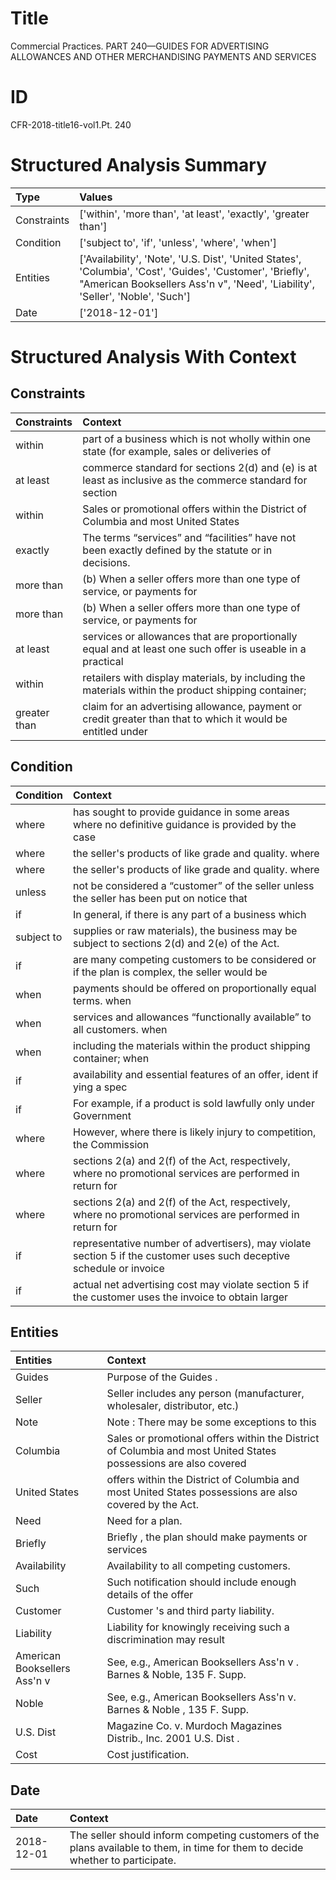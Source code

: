 # Title

 Commercial Practices. PART 240—GUIDES FOR ADVERTISING ALLOWANCES AND OTHER MERCHANDISING PAYMENTS AND SERVICES


# ID

 CFR-2018-title16-vol1.Pt. 240


# Structured Analysis Summary

| Type        | Values                                                                                                                                                                                      |
|:------------|:--------------------------------------------------------------------------------------------------------------------------------------------------------------------------------------------|
| Constraints | ['within', 'more than', 'at least', 'exactly', 'greater than']                                                                                                                              |
| Condition   | ['subject to', 'if', 'unless', 'where', 'when']                                                                                                                                             |
| Entities    | ['Availability', 'Note', 'U.S. Dist', 'United States', 'Columbia', 'Cost', 'Guides', 'Customer', 'Briefly', "American Booksellers Ass'n v", 'Need', 'Liability', 'Seller', 'Noble', 'Such'] |
| Date        | ['2018-12-01']                                                                                                                                                                              |


# Structured Analysis With Context

 


## Constraints

| Constraints   | Context                                                                                                                       |
|:--------------|:------------------------------------------------------------------------------------------------------------------------------|
| within        | part of a business which is not wholly within one state (for example, sales or deliveries of                                  |
| at least      | commerce standard for sections 2(d) and (e) is at least as inclusive as the commerce standard for section                     |
| within        | Sales or promotional offers  within the District of Columbia and most United States                                           |
| exactly       | The terms &#8220;services&#8221; and &#8220;facilities&#8221; have not been  exactly  defined by the statute or in decisions. |
| more than     | (b) When a seller offers  more than  one type of service, or payments for                                                     |
| more than     | (b) When a seller offers  more than  one type of service, or payments for                                                     |
| at least      | services or allowances that are proportionally equal and at least one such offer is useable in a practical                    |
| within        | retailers with display materials, by including the materials within  the product shipping container;                          |
| greater than  | claim for an advertising allowance, payment or credit greater than that to which it would be entitled under                   |


## Condition

| Condition   | Context                                                                                                              |
|:------------|:---------------------------------------------------------------------------------------------------------------------|
| where       | has sought to provide guidance in some areas where no definitive guidance is provided by the case                    |
| where       | the seller's products of like grade and quality. where                                                               |
| where       | the seller's products of like grade and quality. where                                                               |
| unless      | not be considered a &#8220;customer&#8221; of the seller unless the seller has been put on notice that               |
| if          | In general,  if there is any part of a business which                                                                |
| subject to  | supplies or raw materials), the business may be subject to  sections 2(d) and 2(e) of the Act.                       |
| if          | are many competing customers to be considered or if the plan is complex, the seller would be                         |
| when        | payments should be offered on proportionally equal terms. when                                                       |
| when        | services and allowances &#8220;functionally available&#8221; to all customers. when                                  |
| when        | including the materials within the product shipping container; when                                                  |
| if          | availability and essential features of an offer, ident if ying a spec                                                |
| if          | For example,  if a product is sold lawfully only under Government                                                    |
| where       | However,  where there is likely injury to competition, the Commission                                                |
| where       | sections 2(a) and 2(f) of the Act, respectively, where no promotional services are performed in return for           |
| where       | sections 2(a) and 2(f) of the Act, respectively, where no promotional services are performed in return for           |
| if          | representative number of advertisers), may violate section 5 if the customer uses such deceptive schedule or invoice |
| if          | actual net advertising cost may violate section 5 if the customer uses the invoice to obtain larger                  |


## Entities

| Entities                     | Context                                                                                                          |
|:-----------------------------|:-----------------------------------------------------------------------------------------------------------------|
| Guides                       | Purpose of the  Guides .                                                                                         |
| Seller                       | Seller  includes any person (manufacturer, wholesaler, distributor, etc.)                                        |
| Note                         | Note : There may be some exceptions to this                                                                      |
| Columbia                     | Sales or promotional offers within the District of  Columbia and most United States possessions are also covered |
| United States                | offers within the District of Columbia and most United States  possessions are also covered by the Act.          |
| Need                         | Need  for a plan.                                                                                                |
| Briefly                      | Briefly , the plan should make payments or services                                                              |
| Availability                 | Availability  to all competing customers.                                                                        |
| Such                         | Such notification should include enough details of the offer                                                     |
| Customer                     | Customer 's and third party liability.                                                                           |
| Liability                    | Liability for knowingly receiving such a discrimination may result                                               |
| American Booksellers Ass'n v | See, e.g.,  American Booksellers Ass'n v . Barnes &amp; Noble, 135 F. Supp.                                      |
| Noble                        | See, e.g., American Booksellers Ass'n v. Barnes &amp;  Noble , 135 F. Supp.                                      |
| U.S. Dist                    | Magazine Co. v. Murdoch Magazines Distrib., Inc. 2001 U.S. Dist .                                                |
| Cost                         | Cost  justification.                                                                                             |


## Date

| Date       | Context                                                                                                                         |
|:-----------|:--------------------------------------------------------------------------------------------------------------------------------|
| 2018-12-01 | The seller should inform competing customers of the plans available to them, in time for them to decide whether to participate. |


